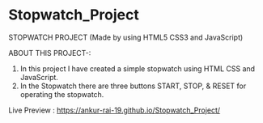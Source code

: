 # Stopwatch_Project

STOPWATCH PROJECT (Made by using HTML5 CSS3 and JavaScript)

ABOUT THIS PROJECT-:

1) In this project I have created a simple stopwatch using HTML CSS and JavaScript.
2) In the Stopwatch there are three buttons START, STOP, & RESET for operating the stopwatch.

Live Preview : https://ankur-rai-19.github.io/Stopwatch_Project/
